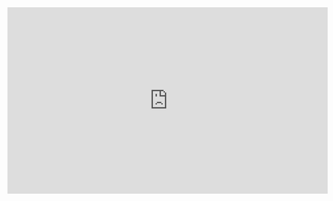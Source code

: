 <iframe src="https://gamemakery.com/1/GHWJghMr" width="720" height="420" style="max-width: 100vw;max-height:58.33vw;border: none; border-size: 0; overflow: hidden; overflow-x: hidden; overflow-y: hidden;"frameborder="0" allowfullscreen></iframe>
